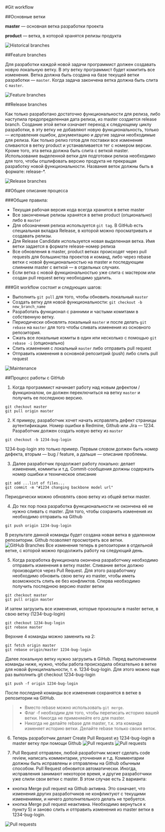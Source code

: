 #Git workflow

##Основные ветки

**master** — основная ветка разработки проекта

**product** — ветка, в которой хранятся релизы продукта

![Historical branches](img/git-workflow-release-cycle-1historical.png)

##Feature branches

Для разработки каждой новой задачи программист должен создавать новую локальную ветку. В эту ветку программист будет комитить все изменения. Ветка должна быть создана на базе текущей ветки разработки — `master`. Когда задача закончена ветка должна быть слита с `master`.

![Feature branches](img/git-workflow-release-cycle-2feature.png)

##Release branches

Как только разработано достаточно функциональности для релиза, либо наступила предопределенная дата релиза, из master создается release branch. Создание этой ветки означает переход к следующему циклу разработки, в эту ветку не добавляют новую функциональность, только — исправления ошибок, документацию и другие задачи необходимые для релиза. Как только релиз готов для поставки все изменения сливаются в ветку product и устанавливается тег с номером версии. Кроме того, эта ветка должна быть слита с веткой master. 
Использование выделенной ветки для подготовки релиза необходимо для того, чтобы отшлифовать версию продукта не прекращая разработку новой функциональности. Названия веток должны быть в формате: release-*.

![Release branches](img/git-workflow-release-cycle-3release.png)

##Общее описание процесса

###Общие правила:

 - Текущая рабочая версия кода всегда хранится в ветке master
 - Все законченные релизы хранятся в ветке product (опционально) либо в `master`
 - Для обозначения релиза используется `git tag`. В GitHub есть специальная вкладка Release, в которой можно просматривать и создавать релизы.
 - Для Release Candidate используется новая выделенная ветка. Имя ветки задается в формате release-номер релиза
 - Все обновления в master, product ветках происходят через pull requests для большинства проектов и команд, либо через rebase ветки с новой функциональностью на master и последующим слиянием master с веткой — в отдельных случаях.
 - Если ветка с новой функциональностью уже слита с мастером или создан pull request ветку необходимо удалить.

###Git workflow состоит и следующих шагов:

 - Выполнить `git pull` для того, чтобы обновить локальный `master`
 - Создать ветку для новой функциональности: `git checkout -b new_branch_name`
 - Разработать функционал с ранними и частыми комитами в собственную ветку.
 - Периодически обновлять локальный `master` и после делать `git rebase` на `master` для того чтобы сливать изменения из основного репозитория.
 - Сжать все локальные комиты в один или несколько c помощью `git rebase -i` (опционально)
 - Слить изменения с локальный `master` либо отправить pull request
 - Отправить изменения в основной репозитрий (push) либо слить pull request

![Maintenance](img/git-workflow-release-cycle-4maintenance.png)


##Процесс работы с GitHub

1. Когда программист начинает работу над новым дефектом / функционалом, он должен переключиться на ветку `master` и получить ее последнюю версию.
  ```
  git checkout master
  git pull origin master
  ```
  
2. К примеру, разработчик хочет начать исправлять дефект страницы аутентификации. Номер ошибки в Redmine, Github или Jira — 1234. Разработчик должен создать новую ветку из `master`
  ```
  git checkout -b 1234-bug-login
  ```
  1234-bug-login это только пример. Первым словом должен быть номер дефекта, вторым — bug / feature, а дальше — описание  проблемы.
  
3. Далее разработчик продолжает работу локально: делает изменения, коммиты и т.д. Commit-cообщения должны содержать номер ошибки и техническое описание
  ```
  git add ...list of files...
  git commit -m "#1234 changing backbone model url" 
  ```
  Периодически можно обновлять свою ветку из общей ветки master.
  
4. До тех пор пока разработка функциональности не окончена её не нужно сливать с master. Для того, чтобы сохранить изменения их необходимо отправить на Github
  ```
  git push origin 1234-bug-login
  ```
  В результате данной команды будет создана новая ветка в удаленном репозитории. Github позволяет просмотреть все ветки.
  ![GitHub Branches](img/githubflow_branches.png)
  Все изменения теперь в репозитории в отдельной ветке, с которой можно продолжить работу на следующий день.
  
5. Когда разработка функционала окончена разработчику необходимо отправить изменения в ветку master. Сливание веток должно производится через Pull Request.
  Для этого разработчику необходимо обновить свою ветку из master, чтобы иметь возможность слить ее без конфликтов.
  Сперва необходимо получить последнюю версию master ветки
  ```
  git checkout master
  git pull origin master
  ```
  И затем загрузить все изменения, которые произошли в master ветке, в свою ветку (1234-bug-login)
  ```
  git checkout 1234-bug-login
  git rebase master
  ```
  Верхние 4 команды можно заменить на 2:
  ```
  git fetch origin master
  git rebase origin/master 1234-bug-login
  ```
  Далее локальную ветку нужно загрузить в GiHub. Перед выполнением команды ниже, нужно, чтобы работа происходила обязательно в ветке для новой функцилнальности, т. е. 1234-bug-login. Для этого можно еще раз выполнить git checkout 1234-bug-login
  ```
  git push -f origin 1234-bug-login
  ```
  После последней команды все изменения сохранятся в ветке в репозитории на GitHub. 
  
  
  > - Вместо rebase можно использовать `git merge`.
  > - Флаг -f необходим для того, чтобы переписать историю вашей ветки. Никогда не применяейте его для master.
  > - Никогда не делайте rebase для master, т.к. эта команда изменяет историю ветки. Делайте rebase только своих веток.
  
6. Теперь разработчик делает Сreate Pull Request из 1234-bug-login в master ветку при помощи Github
  ![Pull requests](img/pull_request1.png)
  ![Pull requests](img/pull_request_2-1.png)
  
7. Pull Request отправлен, любой разработчик может сделать code review, написать комментарии, уточнения и т.д. Комментарии должны быть исправлены и отправлены на Github обычным способом. Pull Request обновится автоматически.
  Иногда, исправления занимают некоторое время, и другие разработчики уже слили свои ветки с master. В этом случае есть 2   варианта:
  - кнопка Merge pull request на Github активна. Это означает, что изменения других разработчиков не конфликтуют с текущими  изменениями, и ничего дополнительного делать не требуется.
  - кнопка Merge pull request неактивна. Необходимо вернуться к пункту 5) и заново слить и отправить изменения из master ветки в 1234-bug-login.
  
  ![Pull requests](img/pull_request_3.png)
